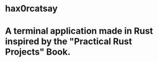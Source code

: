 # hax0rcatsay
# A terminal application made in Rust inspired by the "Practical Rust Projects" Book.
